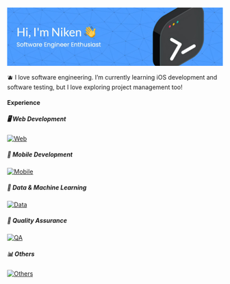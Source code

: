 ![Nikenuv](assets/header.jpeg)

🫐 I love software engineering. I’m currently learning iOS development and software testing, but I love exploring project management too!

#### Experience

##### 🖥️ Web Development
[![Web](https://skillicons.dev/icons?i=html,css,js,ts,bootstrap,tailwind,react,nextjs,nodejs,express,astro,django,flask&perline=13)](https://skillicons.dev)

##### 📱 Mobile Development
[![Mobile](https://skillicons.dev/icons?i=flutter,swift&perline=13)](https://skillicons.dev)

##### 🧠 Data & Machine Learning
[![Data](https://skillicons.dev/icons?i=py,sklearn,tensorflow,mysql,r,tableau,&perline=8)](https://skillicons.dev)

##### 🔬 Quality Assurance
[![QA](https://skillicons.dev/icons?i=postman,selenium,&perline=8)](https://skillicons.dev)

##### 📊 Others
[![Others](https://skillicons.dev/icons?i=kubernetes,docker,gcp,vercel&perline=8)](https://skillicons.dev)